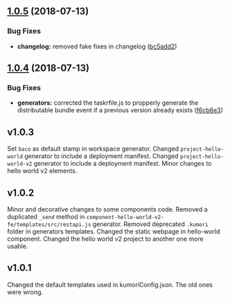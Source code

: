 ## [1.0.5](https://github.com/kumori-systems/generator-workspace/compare/v1.0.4...v1.0.5) (2018-07-13)


### Bug Fixes

* **changelog:** removed fake fixes in changelog ([bc5add2](https://github.com/kumori-systems/generator-workspace/commit/bc5add2))

## [1.0.4](https://github.com/kumori-systems/generator-workspace/compare/v1.0.3...v1.0.4) (2018-07-13)


### Bug Fixes

* **generators:** corrected the taskrfile.js to propperly generate the distributable bundle event if a previous version already exists ([f6cb6e3](https://github.com/kumori-systems/generator-workspace/commit/f6cb6e3))

## v1.0.3

Set `baco` as default stamp in workspace generator.
Changed `project-hello-world` generator to include a deployment manifest.
Changed `project-hello-world-v2` generator to include a deployment manifest.
Minor changes to hello world v2 elements.

## v1.0.2

Minor and decorative changes to some components code.
Removed a duplicated `_send` method in `component-hello-world-v2-fe/templates/src/restapi.js` generator.
Removed deprecated `.kumori` folder in generators templates.
Changed the static webpage in hello-world component.
Changed the hello world v2 project to another one more usable.

## v1.0.1

Changed the default templates used in kumoriConfig.json. The old ones were wrong.
